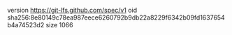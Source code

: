 version https://git-lfs.github.com/spec/v1
oid sha256:8e80149c78ea987eece6260792b9db22a8229f6342b09fd1637654b4a74523d2
size 1066
